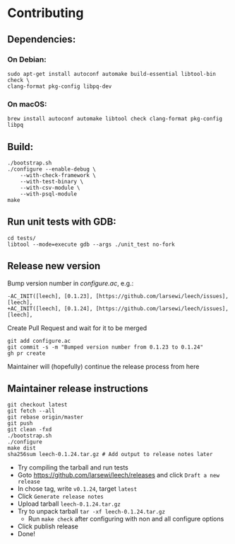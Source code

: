 # Contributing

## Dependencies:

### On Debian:
```
sudo apt-get install autoconf automake build-essential libtool-bin check \
clang-format pkg-config libpq-dev
```

### On macOS:
```
brew install autoconf automake libtool check clang-format pkg-config libpq
```

## Build:
```
./bootstrap.sh
./configure --enable-debug \
    --with-check-framework \
    --with-test-binary \
    --with-csv-module \
    --with-psql-module
make
```

## Run unit tests with GDB:
```
cd tests/
libtool --mode=execute gdb --args ./unit_test no-fork
```

## Release new version

Bump version number in _configure.ac_, e.g.:

```
-AC_INIT([leech], [0.1.23], [https://github.com/larsewi/leech/issues], [leech],
+AC_INIT([leech], [0.1.24], [https://github.com/larsewi/leech/issues], [leech],
```

Create Pull Request and wait for it to be merged

```
git add configure.ac
git commit -s -m "Bumped version number from 0.1.23 to 0.1.24"
gh pr create
```

Maintainer will (hopefully) continue the release process from here

## Maintainer release instructions

```
git checkout latest
git fetch --all
git rebase origin/master
git push
git clean -fxd
./bootstrap.sh
./configure
make dist
sha256sum leech-0.1.24.tar.gz # Add output to release notes later
```

- Try compiling the tarball and run tests
- Goto https://github.com/larsewi/leech/releases and click `Draft a new release`
- In chose tag, write `v0.1.24`, target `latest`
- Click `Generate release notes`
- Upload tarball `leech-0.1.24.tar.gz`
- Try to unpack tarball `tar -xf leech-0.1.24.tar.gz`
    * Run `make check` after configuring with non and all configure options
- Click publish release
- Done!

